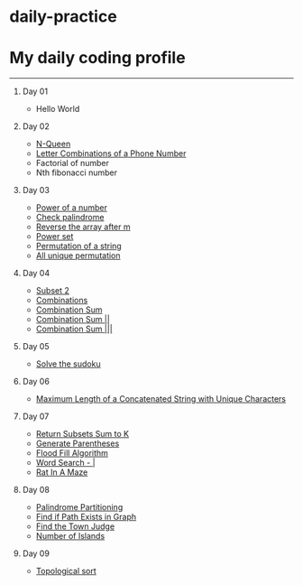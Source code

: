 # daily-practice

# My daily coding profile
***

1. Day 01
   * Hello World

2. Day 02
   * [N-Queen](https://practice.geeksforgeeks.org/problems/n-queen-problem0315/1)
   * [Letter Combinations of a Phone Number](https://www.codingninjas.com/codestudio/problems/letter-combinations-of-a-phone-number_983623?source=youtube&campaign=Recursion_Fraz&utm_source=youtube&utm_medium=affiliate&utm_campaign=Recursion_Fraz)
   * Factorial of number
   * Nth fibonacci number

3. Day 03
   * [Power of a number](https://www.codingninjas.com/codestudio/problems/find-power-of-a-number_893198?source=youtube&campaign=Recursion_Fraz&utm_source=youtube&utm_medium=affiliate&utm_campaign=Recursion_Fraz)
   * [Check palindrome](https://www.codingninjas.com/codestudio/problems/check-palindrome_4219630?source=youtube&campaign=Recursion_Fraz&utm_source=youtube&utm_medium=affiliate&utm_campaign=Recursion_Fraz)
   * [Reverse the array after m](https://www.codingninjas.com/codestudio/problems/reverse-the-array_1262298?source=youtube&campaign=Recursion_Fraz&utm_source=youtube&utm_medium=affiliate&utm_campaign=Recursion_Fraz)
   * [Power set](https://www.codingninjas.com/codestudio/problems/power-set_1062667?source=youtube&campaign=Recursion_Fraz&utm_source=youtube&utm_medium=affiliate&utm_campaign=Recursion_Fraz)
   * [Permutation of a string](https://www.codingninjas.com/codestudio/problems/permutations-of-a-string_985254?source=youtube&campaign=Recursion_Fraz&utm_source=youtube&utm_medium=affiliate&utm_campaign=Recursion_Fraz)
   * [All unique permutation](https://www.codingninjas.com/codestudio/problems/all-unique-permutations_1094902?source=youtube&campaign=Recursion_Fraz&utm_source=youtube&utm_medium=affiliate&utm_campaign=Recursion_Fraz)

4. Day 04
    * [Subset 2](https://www.codingninjas.com/codestudio/problems/unique-subsets_3625236)
    * [Combinations](https://www.codingninjas.com/codestudio/problems/combinations_3625257)
    * [Combination Sum](https://www.codingninjas.com/codestudio/problems/combination-sum_981296?source=youtube&campaign=Recursion_Fraz&utm_source=youtube&utm_medium=affiliate&utm_campaign=Recursion_Fraz)
    * [Combination Sum ||](https://www.codingninjas.com/codestudio/problems/combination-sum-ii_1112622?source=youtube&campaign=Recursion_Fraz&utm_source=youtube&utm_medium=affiliate&utm_campaign=Recursion_Fraz)
    * [Combination Sum |||](https://www.codingninjas.com/codestudio/problems/combination-sum-iii_5038357?source=youtube&campaign=Recursion_Fraz&utm_source=youtube&utm_medium=affiliate&utm_campaign=Recursion_Fraz)

5. Day 05
    * [Solve the sudoku](https://practice.geeksforgeeks.org/problems/solve-the-sudoku-1587115621/1)

6. Day 06
    * [Maximum Length of a Concatenated String with Unique Characters](https://www.codingninjas.com/codestudio/problems/string-concatination_2195424?source=youtube&campaign=Recursion_Fraz&utm_source=youtube&utm_medium=affiliate&utm_campaign=Recursion_Fraz)

7. Day 07
    * [Return Subsets Sum to K](https://www.codingninjas.com/codestudio/guided-paths/data-structures-algorithms/content/118522/offering/1380917)
    * [Generate Parentheses](https://www.codingninjas.com/codestudio/guided-paths/data-structures-algorithms/content/118522/offering/1380930)
    * [Flood Fill Algorithm](https://www.codingninjas.com/codestudio/problems/flood-fill-algorithm_1089687)
    * [Word Search - |](https://www.codingninjas.com/codestudio/problems/word-search_892986?source=youtube&campaign=Recursion_Fraz&utm_source=youtube&utm_medium=affiliate&utm_campaign=Recursion_Fraz)
    * [Rat In A Maze](https://www.codingninjas.com/codestudio/problems/rat-in-a-maze_1215030?source=youtube&campaign=Recursion_Fraz&utm_source=youtube&utm_medium=affiliate&utm_campaign=Recursion_Fraz)

8. Day 08
    * [Palindrome Partitioning](https://www.codingninjas.com/codestudio/problems/palindrome-partitioning_799931?source=youtube&campaign=Recursion_Fraz&utm_source=youtube&utm_medium=affiliate&utm_campaign=Recursion_Fraz)
    * [Find if Path Exists in Graph](https://leetcode.com/problems/find-if-path-exists-in-graph/)
    * [Find the Town Judge](https://leetcode.com/problems/find-the-town-judge/)
    * [Number of Islands](https://leetcode.com/problems/number-of-islands/)

9. Day 09
    * [Topological sort](https://practice.geeksforgeeks.org/problems/topological-sort/1#)